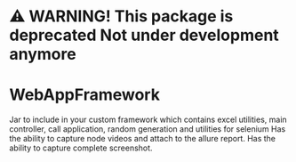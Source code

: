 # :warning: WARNING! This package is deprecated Not under development anymore
# WebAppFramework
Jar to include in your custom framework which contains excel utilities, main controller, call application, random generation and utilities for selenium
Has the ability to capture node videos and attach to the allure report.
Has the ability to capture complete screenshot.
